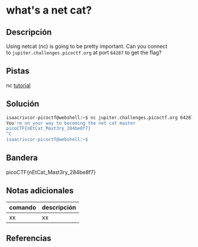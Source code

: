 # what's a net cat?

## Descripción
Using netcat (nc) is going to be pretty important. Can you connect to `jupiter.challenges.picoctf.org` at port `64287` to get the flag?

## Pistas 
nc [tutorial](https://linux.die.net/man/1/nc)

## Solución
```bash
isaacrivcor-picoctf@webshell:~$ nc jupiter.challenges.picoctf.org 64287 
You're on your way to becoming the net cat master
picoCTF{nEtCat_Mast3ry_284be8f7}
^C
isaacrivcor-picoctf@webshell:~$ 
```
## Bandera
picoCTF{nEtCat_Mast3ry_284be8f7}

## Notas adicionales
| comando | descripción |
|------------|---------------|
| xx | xx |

## Referencias
